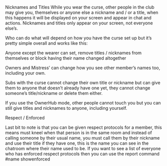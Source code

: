 Nicknames and Titles
While you wear the curse, other people in the club may give you, themselves or anyone else a nickname and / or a title, when this happens it will be displayed on your screen and appear in chat and actions. Nicknames and titles only appear on your screen, not everyone else’s.

Who can do what will depend on how you have the curse set up but it’s pretty simple overall and works like this:

Anyone except the wearer can set, remove titles / nicknames from themselves or block having their name changed altogether

Owners and Mistress’ can change how you see other member’s names too, including your own.

Subs with the curse cannot change their own title or nickname but can give them to anyone that doesn’t already have one yet, they cannot change someone’s title/nickname or delete them either.

If you use the OwnerHub mode, other people cannot touch you but you can still give titles and nicknames to anyone, including yourself.

Respect / Enforced

Last bit to note is that you can be given respect protocols for a member, this means must kneel when that person is in the same room and instead of calling someone by their usual name, you must call them by their nickname and use their title if they have one, this is the name you can see in the chatroom where their name used to be.  If you want to see a list of everyone who has enforced respect protocols then you can use the report command #name showenforced
